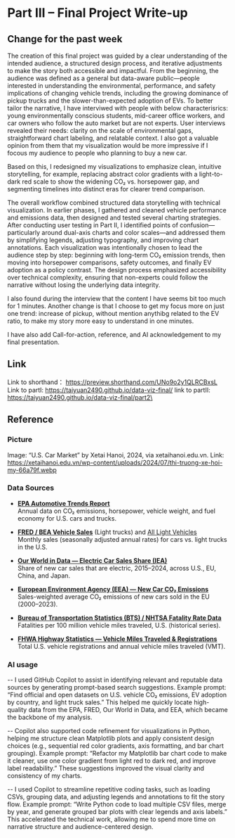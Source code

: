 # Part III – Final Project Write-up

## Change for the past week
The creation of this final project was guided by a clear understanding of the intended audience, a structured design process, and iterative adjustments to make the story both accessible and impactful. From the beginning, the audience was defined as a general but data-aware public—people interested in understanding the environmental, performance, and safety implications of changing vehicle trends, including the growing dominance of pickup trucks and the slower-than-expected adoption of EVs. To better tailor the narrative, I have interviwed with people with below characterisrics: young environmentally conscious students, mid-career office workers, and car owners who follow the auto market but are not experts. User interviews revealed their needs: clarity on the scale of environmental gaps, straightforward chart labeling, and relatable context. I also got a valuable opinion from them that my visualization would be more impressive if I focous my audience to people who planning to buy a new car.

Based on this, I redesigned my visualizations to emphasize clean, intuitive storytelling, for example, replacing abstract color gradients with a light-to-dark red scale to show the widening CO₂ vs. horsepower gap, and segmenting timelines into distinct eras for clearer trend comparison.

The overall workflow combined structured data storytelling with technical visualization. In earlier phases, I gathered and cleaned vehicle performance and emissions data, then designed and tested several charting strategies. After conducting user testing in Part II, I identified points of confusion—particularly around dual-axis charts and color scales—and addressed them by simplifying legends, adjusting typography, and improving chart annotations. Each visualization was intentionally chosen to lead the audience step by step: beginning with long-term CO₂ emission trends, then moving into horsepower comparisons, safety outcomes, and finally EV adoption as a policy contrast. The design process emphasized accessibility over technical complexity, ensuring that non-experts could follow the narrative without losing the underlying data integrity.

I also found during the interview that the content I have seems bit too much for 1 minutes. Another change is that I choose to get my focus more on just one trend: increase of pickup, without mention anythibg related to the EV ratio, to make my story more easy to understand in one minutes.

I have also add Call-for-action, reference, and AI acknowledgement to my final presentation.


## Link
Link to shorthand： https://preview.shorthand.com/UNo9o2y1QLRCBxsL
Link to partI: https://taiyuan2490.github.io/data-viz-final/
link to partII: https://taiyuan2490.github.io/data-viz-final/part2\


## Reference
### Picture 
Image: “U.S. Car Market” by Xetai Hanoi, 2024, via xetaihanoi.edu.vn.
Link: https://xetaihanoi.edu.vn/wp-content/uploads/2024/07/thi-truong-xe-hoi-my-66a79f.webp

### Data Sources

- **[EPA Automotive Trends Report](https://www.epa.gov/automotive-trends/explore-automotive-trends-data)**  
  Annual data on CO₂ emissions, horsepower, vehicle weight, and fuel economy for U.S. cars and trucks.

- **[FRED / BEA Vehicle Sales](https://fred.stlouisfed.org/series/LTRUCKSA)** (Light trucks) and [All Light Vehicles](https://fred.stlouisfed.org/series/ALTSALES)  
  Monthly sales (seasonally adjusted annual rates) for cars vs. light trucks in the U.S.

- **[Our World in Data — Electric Car Sales Share (IEA)](https://ourworldindata.org/grapher/electric-car-sales-share)**  
  Share of new car sales that are electric, 2015–2024, across U.S., EU, China, and Japan.

- **[European Environment Agency (EEA) — New Car CO₂ Emissions](https://www.eea.europa.eu/data-and-maps/data/co2-cars-emission-18)**  
  Sales-weighted average CO₂ emissions of new cars sold in the EU (2000–2023).

- **[Bureau of Transportation Statistics (BTS) / NHTSA Fatality Rate Data](https://www.bts.gov/content/traffic-fatalities-and-rates)**  
  Fatalities per 100 million vehicle miles traveled, U.S. (historical series).

- **[FHWA Highway Statistics — Vehicle Miles Traveled & Registrations](https://www.fhwa.dot.gov/policyinformation/statistics.cfm)**  
  Total U.S. vehicle registrations and annual vehicle miles traveled (VMT).

### AI usage
-- I used GitHub Copilot to assist in identifying relevant and reputable data sources by generating prompt-based search suggestions.
Example prompt: “Find official and open datasets on U.S. vehicle CO₂ emissions, EV adoption by country, and light truck sales.”
This helped me quickly locate high-quality data from the EPA, FRED, Our World in Data, and EEA, which became the backbone of my analysis.

-- Copilot also supported code refinement for visualizations in Python, helping me structure clean Matplotlib plots and apply consistent design choices (e.g., sequential red color gradients, axis formatting, and bar chart grouping).
Example prompt: “Refactor my Matplotlib bar chart code to make it cleaner, use one color gradient from light red to dark red, and improve label readability.”
These suggestions improved the visual clarity and consistency of my charts.

-- I used Copilot to streamline repetitive coding tasks, such as loading CSVs, grouping data, and adjusting legends and annotations to fit the story flow.
Example prompt: “Write Python code to load multiple CSV files, merge by year, and generate grouped bar plots with clear legends and axis labels.”
This accelerated the technical work, allowing me to spend more time on narrative structure and audience-centered design.

  
